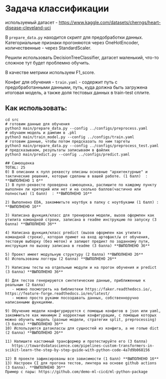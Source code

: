 # Задача классификации

используемый датасет - https://www.kaggle.com/datasets/cherngs/heart-disease-cleveland-uci

В `prepare_data.py` находится скрипт для предобработки данных. Категориальные признаки прогоняются через OneHotEncoder,
количественные - через StandardScaler.

Решили использовать DecisionTreeClassifier, датасет маленький, что-то сложное тут будет проблемно обучить.

В качестве метрики используем F1_score.


Конфиг для обучения - `train.yaml` - содержит путь с предобработанными данными, путь, куда должна быть загружена итоговая модель, а также доля тестовых данных в train-test сплите.

## Как использовать:
```shell
cd src
# готовим данные для обучения
python3 main/prepare_data.py --config ../configs/preprocess.yaml
# обучаем модель и дампим в .pkl
python3 main/train_model.py --config ../configs/train.yaml
# готовим данные, чтобы потом предсказать по ним таргеты
python3 main/prepare_data.py --config ../configs/preprocess_test.yaml
# предсказываем, результаты записываем в файлик
python3 main/predict.py --config ../configs/predict.yaml

## Самооценка
TOTAL: 25
0) В описании к пулл реквесту описаны основные "архитектурные" и тактические решения, которые сделаны в вашей работе. (1 балл)  : **ВЫПОЛНЕНО 1 б**
1) В пулл-реквесте проведена самооценка, распишите по каждому пункту выполнен ли критерий или нет и на сколько баллов(частично или полностью) (1 балл)  : **ВЫПОЛНЕНО 1б**

2) Выполнено EDA, закоммитьте ноутбук в папку с ноутбуками (1 балл) : **ВЫПОЛНЕНО 1б**

3) Написана функция/класс для тренировки модели, вызов оформлен как утилита командной строки, записана в readme инструкцию по запуску (3 балла) **ВЫПОЛНЕНО 3б**

4) Написана функция/класс predict (вызов оформлен как утилита командной строки), которая примет на вход артефакт/ы от обучения, тестовую выборку (без меток) и запишет предикт по заданному пути, инструкция по вызову записана в readme (3 балла) **ВЫПОЛНЕНО 3б**

5) Проект имеет модульную структуру (2 балла) **ВЫПОЛНЕНО 2б**
6) Использованы логгеры (2 балла) **ВЫПОЛНЕНО 2б**

7) Написаны тесты на отдельные модули и на прогон обучения и predict (3 балла) **ВЫПОЛНЕНО 3б**

8) Для тестов генерируются синтетические данные, приближенные к реальным (2 балла) 
   - можно посмотреть на библиотеки https://faker.readthedocs.io/, https://feature-forge.readthedocs.io/en/latest/
   - можно просто руками посоздавать данных, собственноручно написанными функциями.

9) Обучение модели конфигурируется с помощью конфигов в json или yaml, закоммитьте как минимум 2 корректные конфигурации, с помощью которых можно обучить модель (разные модели, стратегии split, preprocessing) (3 балла) **ВЫПОЛНЕНО 3б**
10) Используются датаклассы для сущностей из конфига, а не голые dict (2 балла) **ВЫПОЛНЕНО 2б**

11) Напишите кастомный трансформер и протестируйте его (3 балла)
   https://towardsdatascience.com/pipelines-custom-transformers-in-scikit-learn-the-step-by-step-guide-with-python-code-4a7d9b068156

12) В проекте зафиксированы все зависимости (1 балл) **ВЫПОЛНЕНО 1б**
13) Настроен CI для прогона тестов, линтера на основе github actions (3 балла). **ВЫПОЛНЕНО 3б**
Пример с пары: https://github.com/demo-ml-cicd/ml-python-package
